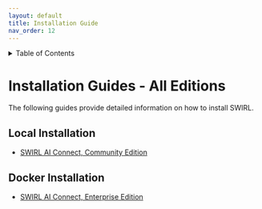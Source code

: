 ```yaml
---
layout: default
title: Installation Guide
nav_order: 12
---
```

<details markdown="block">
  <summary>
    Table of Contents
  </summary>
  {: .text-delta }
- TOC
{:toc}
</details>

# Installation Guides - All Editions

The following guides provide detailed information on how to install SWIRL. 

## Local Installation

* [SWIRL AI Connect, Community Edition](./Installation-Community.html)

## Docker Installation

* [SWIRL AI Connect, Enterprise Edition](./Quick-Start-Enterprise.html)
